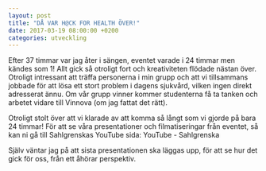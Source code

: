 ```yaml
---
layout: post
title: "DÅ VAR H@CK FOR HEALTH ÖVER!"
date: 2017-03-19 08:00:00 +0200
categories: utveckling
---
```

Efter 37 timmar var jag åter i sängen, eventet varade i 24 timmar men kändes som 1! Allt gick så otroligt fort och kreativiteten flödade nästan över. Otroligt intressant att träffa personerna i min grupp och att vi tillsammans jobbade för att lösa ett stort problem i dagens sjukvård, vilken ingen direkt adresserat ännu. Om vår grupp vinner kommer studenterna få ta tanken och arbetet vidare till Vinnova (om jag fattat det rätt).

Otroligt stolt över att vi klarade av att komma så långt som vi gjorde på bara 24 timmar! För att se våra presentationer och filmatiseringar från eventet, så kan ni gå till Sahlgrenskas YouTube sida: YouTube - Sahlgrenska

Själv väntar jag på att sista presentationen ska läggas upp, för att se hur det gick för oss, från ett åhörar perspektiv.